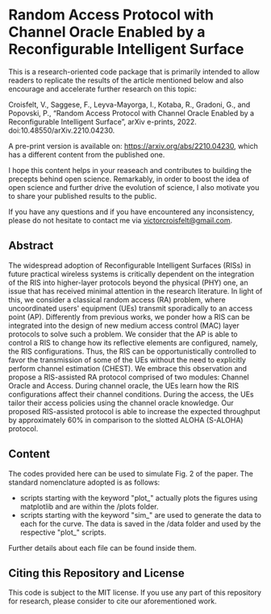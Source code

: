 # Random Access Protocol with Channel Oracle Enabled by a Reconfigurable Intelligent Surface
This is a research-oriented code package that is primarily intended to allow readers to replicate the results of the article mentioned below and also encourage and accelerate further research on this topic:

Croisfelt, V., Saggese, F., Leyva-Mayorga, I., Kotaba, R., Gradoni, G., and Popovski, P., “Random Access Protocol with Channel Oracle Enabled by a Reconfigurable Intelligent Surface”, arXiv e-prints, 2022. doi:10.48550/arXiv.2210.04230.

A pre-print version is available on: https://arxiv.org/abs/2210.04230, which has a different content from the published one.

I hope this content helps in your reaseach and contributes to building the precepts behind open science. Remarkably, in order to boost the idea of open science and further drive the evolution of science, I also motivate you to share your published results to the public.

If you have any questions and if you have encountered any inconsistency, please do not hesitate to contact me via victorcroisfelt@gmail.com.

## Abstract
The widespread adoption of Reconfigurable Intelligent Surfaces (RISs) in future practical wireless systems is critically dependent on the integration of the RIS into higher-layer protocols beyond the physical (PHY) one, an issue that has received minimal attention in the research literature. In light of this, we consider a classical random access (RA) problem, where uncoordinated users' equipment (UEs) transmit sporadically to an access point (AP). Differently from previous works, we ponder how a RIS can be integrated into the design of new medium access control (MAC) layer protocols to solve such a problem. We consider that the AP is able to control a RIS to change how its reflective elements are configured, namely, the RIS configurations. Thus, the RIS can be opportunistically controlled to favor the transmission of some of the UEs without the need to explicitly perform channel estimation (CHEST). We embrace this observation and propose a RIS-assisted RA protocol comprised of two modules: Channel Oracle and Access. During channel oracle, the UEs learn how the RIS configurations affect their channel conditions. During the access, the UEs tailor their access policies using the channel oracle knowledge. Our proposed RIS-assisted protocol is able to increase the expected throughput by approximately 60\% in comparison to the slotted ALOHA (S-ALOHA) protocol.

## Content
The codes provided here can be used to simulate Fig. 2 of the paper. The standard nomenclature adopted is as follows:
  - scripts starting with the keyword "plot_" actually plots the figures using matplotlib and are within the /plots folder.
  - scripts starting with the keyword "sim_" are used to generate the data to each for the curve. The data is saved in the /data folder and used by the respective "plot_" scripts.

Further details about each file can be found inside them.

## Citing this Repository and License
This code is subject to the MIT license. If you use any part of this repository for research, please consider to cite our aforementioned work.
